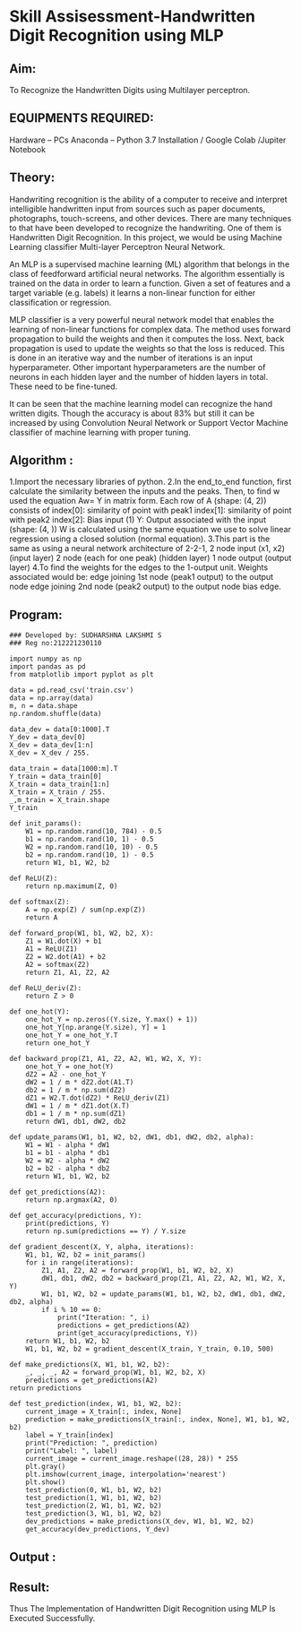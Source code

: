 # Skill Assisessment-Handwritten Digit Recognition using MLP
## Aim:
To Recognize the Handwritten Digits using Multilayer perceptron.
##  EQUIPMENTS REQUIRED:
Hardware – PCs
Anaconda – Python 3.7 Installation / Google Colab /Jupiter Notebook
## Theory:
Handwriting recognition is the ability of a computer to receive and interpret intelligible handwritten input from sources such as paper documents, photographs, touch-screens, and other devices. There are many techniques to that have been developed to recognize the handwriting. One of them is Handwritten Digit Recognition. In this project, we would be using Machine Learning classifier Multi-layer Perceptron Neural Network.

An MLP is a supervised machine learning (ML) algorithm that belongs in the class of feedforward artificial neural networks. The algorithm essentially is trained on the data in order to learn a function. Given a set of features and a target variable (e.g. labels) it learns a non-linear function for either classification or regression.

MLP classifier is a very powerful neural network model that enables the learning of non-linear functions for complex data. The method uses forward propagation to build the weights and then it computes the loss. Next, back propagation is used to update the weights so that the loss is reduced. This is done in an iterative way and the number of iterations is an input hyperparameter. Other important hyperparameters are the number of neurons in each hidden layer and the number of hidden layers in total. These need to be fine-tuned.

It can be seen that the machine learning model can recognize the hand written digits. Though the accuracy is about 83% but still it can be increased by using Convolution Neural Network or Support Vector Machine classifier of machine learning with proper tuning.

## Algorithm :
1.Import the necessary libraries of python. 
2.In the end_to_end function, first calculate the similarity between the inputs and the peaks. Then, to find w used the equation Aw= Y in matrix form. Each row of A (shape: (4, 2)) consists of index[0]: similarity of point with peak1 index[1]: similarity of point with peak2 index[2]: Bias input (1) Y: Output associated with the input (shape: (4, )) W is calculated using the same equation we use to solve linear regression using a closed solution (normal equation). 
3.This part is the same as using a neural network architecture of 2-2-1, 2 node input (x1, x2) (input layer) 2 node (each for one peak) (hidden layer) 1 node output (output layer) 
4.To find the weights for the edges to the 1-output unit. Weights associated would be: edge joining 1st node (peak1 output) to the output node edge joining 2nd node (peak2 output) to the output node bias edge.


## Program:
```
### Developed by: SUDHARSHNA LAKSHMI S
### Reg no:212221230110
    
import numpy as np
import pandas as pd
from matplotlib import pyplot as plt

data = pd.read_csv('train.csv')
data = np.array(data)
m, n = data.shape
np.random.shuffle(data)

data_dev = data[0:1000].T
Y_dev = data_dev[0]
X_dev = data_dev[1:n]
X_dev = X_dev / 255.

data_train = data[1000:m].T
Y_train = data_train[0]
X_train = data_train[1:n]
X_train = X_train / 255.
_,m_train = X_train.shape
Y_train

def init_params():
    W1 = np.random.rand(10, 784) - 0.5
    b1 = np.random.rand(10, 1) - 0.5
    W2 = np.random.rand(10, 10) - 0.5
    b2 = np.random.rand(10, 1) - 0.5
    return W1, b1, W2, b2
    
def ReLU(Z):
    return np.maximum(Z, 0)
    
def softmax(Z):
    A = np.exp(Z) / sum(np.exp(Z))
    return A
    
def forward_prop(W1, b1, W2, b2, X):
    Z1 = W1.dot(X) + b1
    A1 = ReLU(Z1)
    Z2 = W2.dot(A1) + b2
    A2 = softmax(Z2)
    return Z1, A1, Z2, A2
    
def ReLU_deriv(Z):
    return Z > 0

def one_hot(Y):
    one_hot_Y = np.zeros((Y.size, Y.max() + 1))
    one_hot_Y[np.arange(Y.size), Y] = 1
    one_hot_Y = one_hot_Y.T
    return one_hot_Y
    
def backward_prop(Z1, A1, Z2, A2, W1, W2, X, Y):
    one_hot_Y = one_hot(Y)
    dZ2 = A2 - one_hot_Y
    dW2 = 1 / m * dZ2.dot(A1.T)
    db2 = 1 / m * np.sum(dZ2)
    dZ1 = W2.T.dot(dZ2) * ReLU_deriv(Z1)
    dW1 = 1 / m * dZ1.dot(X.T)
    db1 = 1 / m * np.sum(dZ1)
    return dW1, db1, dW2, db2

def update_params(W1, b1, W2, b2, dW1, db1, dW2, db2, alpha):
    W1 = W1 - alpha * dW1
    b1 = b1 - alpha * db1    
    W2 = W2 - alpha * dW2  
    b2 = b2 - alpha * db2    
    return W1, b1, W2, b2
    
def get_predictions(A2):
    return np.argmax(A2, 0)    
    
def get_accuracy(predictions, Y):
    print(predictions, Y)
    return np.sum(predictions == Y) / Y.size
    
def gradient_descent(X, Y, alpha, iterations):
    W1, b1, W2, b2 = init_params()
    for i in range(iterations):
        Z1, A1, Z2, A2 = forward_prop(W1, b1, W2, b2, X)
        dW1, db1, dW2, db2 = backward_prop(Z1, A1, Z2, A2, W1, W2, X, Y)
        W1, b1, W2, b2 = update_params(W1, b1, W2, b2, dW1, db1, dW2, db2, alpha)
        if i % 10 == 0:
            print("Iteration: ", i)
            predictions = get_predictions(A2)
            print(get_accuracy(predictions, Y))
    return W1, b1, W2, b2
    W1, b1, W2, b2 = gradient_descent(X_train, Y_train, 0.10, 500)
    
def make_predictions(X, W1, b1, W2, b2):
    _, _, _, A2 = forward_prop(W1, b1, W2, b2, X)
    predictions = get_predictions(A2)
return predictions
   
def test_prediction(index, W1, b1, W2, b2):
    current_image = X_train[:, index, None]
    prediction = make_predictions(X_train[:, index, None], W1, b1, W2, b2)
    label = Y_train[index]
    print("Prediction: ", prediction)
    print("Label: ", label)
    current_image = current_image.reshape((28, 28)) * 255
    plt.gray()
    plt.imshow(current_image, interpolation='nearest')
    plt.show()
    test_prediction(0, W1, b1, W2, b2)
    test_prediction(1, W1, b1, W2, b2)
    test_prediction(2, W1, b1, W2, b2)
    test_prediction(3, W1, b1, W2, b2)
    dev_predictions = make_predictions(X_dev, W1, b1, W2, b2)
    get_accuracy(dev_predictions, Y_dev)   
```
## Output :

## Result:
Thus The Implementation of Handwritten Digit Recognition using MLP Is Executed Successfully.
